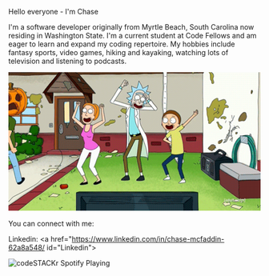 Hello everyone - I'm Chase 

I'm a software developer originally from Myrtle Beach, South Carolina now residing in Washington State. I'm a current student at Code Fellows and am eager to learn and expand my coding repertoire. My hobbies include fantasy sports, video games, hiking and kayaking, watching lots of television and listening to podcasts.

<img width="960" src="images/IMG_0680.GIF">

You can connect with me:

Linkedin: <a href="https://www.linkedin.com/in/chase-mcfaddin-62a8a548/ id="Linkedin"></a>
  
  
<img src="https://spotify-git-master.chasemcfaddin.vercel.app/api/spotify" alt="codeSTACKr Spotify Playing" width="350" />



<!--
**ChaseMcFaddin/ChaseMcFaddin** is a ✨ _special_ ✨ repository because its `README.md` (this file) appears on your GitHub profile.

<!-- <img src="images/clint-patterson-4v9xuoiwuK4-unsplash.jpg" width="900" height="400">







